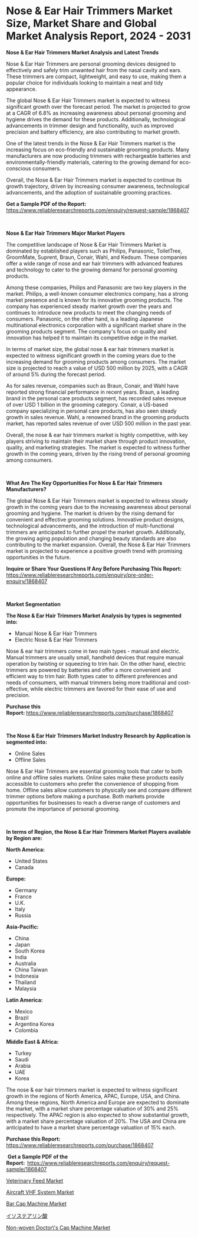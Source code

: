 <p><h1>Nose & Ear Hair Trimmers Market Size, Market Share and Global Market Analysis Report, 2024 - 2031</h1></p><p><strong>Nose & Ear Hair Trimmers Market Analysis and Latest Trends</strong></p>
<p><p>Nose & Ear Hair Trimmers are personal grooming devices designed to effectively and safely trim unwanted hair from the nasal cavity and ears. These trimmers are compact, lightweight, and easy to use, making them a popular choice for individuals looking to maintain a neat and tidy appearance.</p><p>The global Nose & Ear Hair Trimmers market is expected to witness significant growth over the forecast period. The market is projected to grow at a CAGR of 6.8% as increasing awareness about personal grooming and hygiene drives the demand for these products. Additionally, technological advancements in trimmer design and functionality, such as improved precision and battery efficiency, are also contributing to market growth.</p><p>One of the latest trends in the Nose & Ear Hair Trimmers market is the increasing focus on eco-friendly and sustainable grooming products. Many manufacturers are now producing trimmers with rechargeable batteries and environmentally-friendly materials, catering to the growing demand for eco-conscious consumers.</p><p>Overall, the Nose & Ear Hair Trimmers market is expected to continue its growth trajectory, driven by increasing consumer awareness, technological advancements, and the adoption of sustainable grooming practices.</p></p>
<p><strong>Get a Sample PDF of the Report:&nbsp;</strong> <a href="https://www.reliableresearchreports.com/enquiry/request-sample/1868407">https://www.reliableresearchreports.com/enquiry/request-sample/1868407</a></p>
<p>&nbsp;</p>
<p><strong>Nose & Ear Hair Trimmers Major Market Players</strong></p>
<p><p>The competitive landscape of Nose & Ear Hair Trimmers Market is dominated by established players such as Philips, Panasonic, ToiletTree, GroomMate, Suprent, Braun, Conair, Wahl, and Kedsum. These companies offer a wide range of nose and ear hair trimmers with advanced features and technology to cater to the growing demand for personal grooming products.</p><p>Among these companies, Philips and Panasonic are two key players in the market. Philips, a well-known consumer electronics company, has a strong market presence and is known for its innovative grooming products. The company has experienced steady market growth over the years and continues to introduce new products to meet the changing needs of consumers. Panasonic, on the other hand, is a leading Japanese multinational electronics corporation with a significant market share in the grooming products segment. The company's focus on quality and innovation has helped it to maintain its competitive edge in the market.</p><p>In terms of market size, the global nose & ear hair trimmers market is expected to witness significant growth in the coming years due to the increasing demand for grooming products among consumers. The market size is projected to reach a value of USD 500 million by 2025, with a CAGR of around 5% during the forecast period.</p><p>As for sales revenue, companies such as Braun, Conair, and Wahl have reported strong financial performance in recent years. Braun, a leading brand in the personal care products segment, has recorded sales revenue of over USD 1 billion in the grooming category. Conair, a US-based company specializing in personal care products, has also seen steady growth in sales revenue. Wahl, a renowned brand in the grooming products market, has reported sales revenue of over USD 500 million in the past year.</p><p>Overall, the nose & ear hair trimmers market is highly competitive, with key players striving to maintain their market share through product innovation, quality, and marketing strategies. The market is expected to witness further growth in the coming years, driven by the rising trend of personal grooming among consumers.</p></p>
<p>&nbsp;</p>
<p><strong>What Are The Key Opportunities For Nose & Ear Hair Trimmers Manufacturers?</strong></p>
<p><p>The global Nose & Ear Hair Trimmers market is expected to witness steady growth in the coming years due to the increasing awareness about personal grooming and hygiene. The market is driven by the rising demand for convenient and effective grooming solutions. Innovative product designs, technological advancements, and the introduction of multi-functional trimmers are anticipated to further propel the market growth. Additionally, the growing aging population and changing beauty standards are also contributing to the market expansion. Overall, the Nose & Ear Hair Trimmers market is projected to experience a positive growth trend with promising opportunities in the future.</p></p>
<p><strong>Inquire or Share Your Questions If Any Before Purchasing This Report:</strong> <a href="https://www.reliableresearchreports.com/enquiry/pre-order-enquiry/1868407">https://www.reliableresearchreports.com/enquiry/pre-order-enquiry/1868407</a></p>
<p>&nbsp;</p>
<p><strong>Market Segmentation</strong></p>
<p><strong>The Nose & Ear Hair Trimmers Market Analysis by types is segmented into:</strong></p>
<p><ul><li>Manual Nose & Ear Hair Trimmers</li><li>Electric Nose & Ear Hair Trimmers</li></ul></p>
<p><p>Nose & ear hair trimmers come in two main types - manual and electric. Manual trimmers are usually small, handheld devices that require manual operation by twisting or squeezing to trim hair. On the other hand, electric trimmers are powered by batteries and offer a more convenient and efficient way to trim hair. Both types cater to different preferences and needs of consumers, with manual trimmers being more traditional and cost-effective, while electric trimmers are favored for their ease of use and precision.</p></p>
<p><strong>Purchase this Report:&nbsp;</strong><a href="https://www.reliableresearchreports.com/purchase/1868407">https://www.reliableresearchreports.com/purchase/1868407</a></p>
<p>&nbsp;</p>
<p><strong>The Nose & Ear Hair Trimmers Market Industry Research by Application is segmented into:</strong></p>
<p><ul><li>Online Sales</li><li>Offline Sales</li></ul></p>
<p><p>Nose & Ear Hair Trimmers are essential grooming tools that cater to both online and offline sales markets. Online sales make these products easily accessible to customers who prefer the convenience of shopping from home. Offline sales allow customers to physically see and compare different trimmer options before making a purchase. Both markets provide opportunities for businesses to reach a diverse range of customers and promote the importance of personal grooming.</p></p>
<p>&nbsp;</p>
<p><strong>In terms of Region, the Nose & Ear Hair Trimmers Market Players available by Region are:</strong></p>
<p>
    <p> <strong> North America: </strong>
        <ul>
            <li>United States</li>
            <li>Canada</li>
        </ul>
        </p> 
    <p> <strong> Europe: </strong>
        <ul>
            <li>Germany</li>
            <li>France</li>
            <li>U.K.</li>
            <li>Italy</li>
            <li>Russia</li>
        </ul>
        </p> 
    <p> <strong> Asia-Pacific: </strong>
        <ul>
            <li>China</li>
            <li>Japan</li>
            <li>South Korea</li>
            <li>India</li>
            <li>Australia</li>
            <li>China Taiwan</li>
            <li>Indonesia</li>
            <li>Thailand</li>
            <li>Malaysia</li>
        </ul>
        </p> 
    <p> <strong> Latin America: </strong>
        <ul>
            <li>Mexico</li>
            <li>Brazil</li>
            <li>Argentina Korea</li>
            <li>Colombia</li>
        </ul>
        </p> 
    <p> <strong> Middle East & Africa: </strong>
        <ul>
            <li>Turkey</li>
            <li>Saudi</li>
            <li>Arabia</li>
            <li>UAE</li>
            <li>Korea</li>
        </ul>
    </p>
    </p>
<p><p>The nose & ear hair trimmers market is expected to witness significant growth in the regions of North America, APAC, Europe, USA, and China. Among these regions, North America and Europe are expected to dominate the market, with a market share percentage valuation of 30% and 25% respectively. The APAC region is also expected to show substantial growth, with a market share percentage valuation of 20%. The USA and China are anticipated to have a market share percentage valuation of 15% each.</p></p>
<p><strong>Purchase this Report: </strong><a href="https://www.reliableresearchreports.com/purchase/1868407">https://www.reliableresearchreports.com/purchase/1868407</a></p>
<p>&nbsp;<strong>Get a Sample PDF of the Report:&nbsp;&nbsp;</strong><a href="https://www.reliableresearchreports.com/enquiry/request-sample/1868407">https://www.reliableresearchreports.com/enquiry/request-sample/1868407</a></p>
<p><strong></strong></p>
<p><p><a href="https://mire-aunt-385.notion.site/Veterinary-Feed-Market-Size-and-Examines-its-Market-Scope-with-a-Primary-Focus-on-Growth-Opportuni-bfafbf2775eb47bda1573a0472bccb3c">Veterinary Feed Market</a></p><p><a href="https://view.publitas.com/reportprime-1/aircraft-vhf-system-market-challenges-opportunities-and-growth-drivers-and-major-market-players-forecasted-for-period-from-2024-2031/">Aircraft VHF System Market</a></p><p><a href="https://issuu.com/reportprime-2/docs/bar-cap-machine-market-size-2030.pptx">Bar Cap Machine Market</a></p><p><a href="https://github.com/ksxzwxabcuynh011/Market-Research-Report-List-1/blob/main/26317043112.md">イソステアリン酸</a></p><p><a href="https://issuu.com/reportprime-2/docs/non-woven-doctors-cap-machine-market-size-2030.ppt">Non-woven Doctor\'s Cap Machine Market</a></p></p>